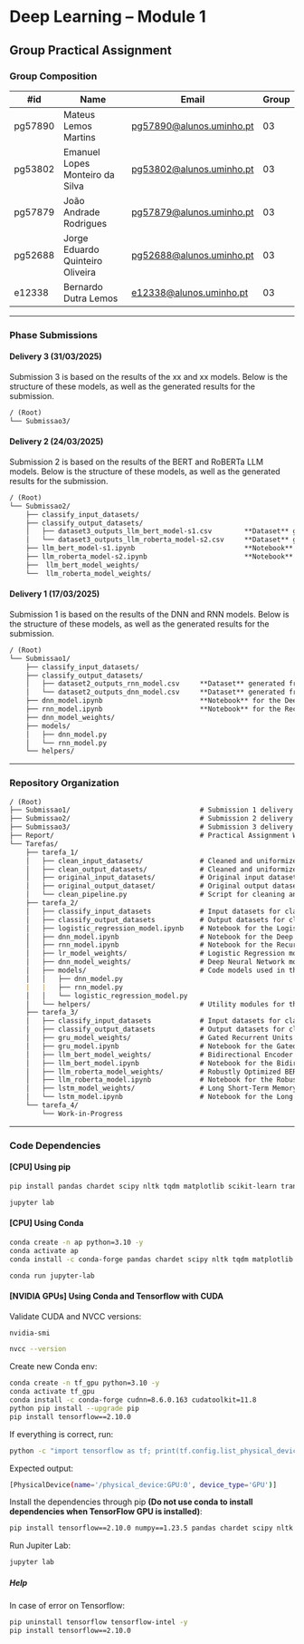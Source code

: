 # Deep Learning – Module 1

## Group Practical Assignment

### Group Composition

| #id     | Name                             | Email                    | Group |
| ------- | -------------------------------- | ------------------------ | ----- |
| pg57890 | Mateus Lemos Martins             | pg57890@alunos.uminho.pt | 03    |
| pg53802 | Emanuel Lopes Monteiro da Silva  | pg53802@alunos.uminho.pt | 03    |
| pg57879 | João Andrade Rodrigues           | pg57879@alunos.uminho.pt | 03    |
| pg52688 | Jorge Eduardo Quinteiro Oliveira | pg52688@alunos.uminho.pt | 03    |
| e12338  | Bernardo Dutra Lemos             | e12338@alunos.uminho.pt  | 03    |

---

### Phase Submissions

#### Delivery 3 (31/03/2025)

Submission 3 is based on the results of the xx and xx models.
Below is the structure of these models, as well as the generated results for the submission. 

```md
/ (Root)
└── Submissao3/
```

#### Delivery 2 (24/03/2025)

Submission 2 is based on the results of the BERT and RoBERTa LLM models.
Below is the structure of these models, as well as the generated results for the submission. 

```md
/ (Root)
└── Submissao2/
    ├── classify_input_datasets/
    ├── classify_output_datasets/
    │   ├── dataset3_outputs_llm_bert_model-s1.csv        **Dataset** generated from BERT LLM model for Submission 2
    │   └── dataset3_outputs_llm_roberta_model-s2.csv     **Dataset** generated from RoBERTa LLM model for Submission 2
    ├── llm_bert_model-s1.ipynb                           **Notebook** for the BERT LLM model for Submission 2
    ├── llm_roberta_model-s2.ipynb                        **Notebook** for the RoBERTa LLM model for Submission 2
    ├──  llm_bert_model_weights/
    └──  llm_roberta_model_weights/
```

#### Delivery 1 (17/03/2025)

Submission 1 is based on the results of the DNN and RNN models.
Below is the structure of these models, as well as the generated results for the submission. 

```md
/ (Root)
└── Submissao1/
    ├── classify_input_datasets/
    ├── classify_output_datasets/
    │   ├── dataset2_outputs_rnn_model.csv     **Dataset** generated from RNN model for Submission 1
    │   └── dataset2_outputs_dnn_model.csv     **Dataset** generated from DNN model for Submission 1
    ├── dnn_model.ipynb                        **Notebook** for the Deep Neural Network model for Submission 1
    ├── rnn_model.ipynb                        **Notebook** for the Recurrent Neural Network model for Submission 1
    ├── dnn_model_weights/         
    ├── models/
    │   ├── dnn_model.py
    │   └── rnn_model.py
    └── helpers/
```

---

### Repository Organization

```md
/ (Root)
├── Submissao1/                                # Submission 1 delivery models and generated output datasets
├── Submissao2/                                # Submission 2 delivery models and generated output datasets
├── Submissao3/                                # Submission 3 delivery models and generated output datasets
├── Report/                                    # Practical Assignment Work Report
└── Tarefas/
    ├── tarefa_1/
    │   ├── clean_input_datasets/              # Cleaned and uniformized input datasets
    │   ├── clean_output_datasets/             # Cleaned and uniformized output datasets
    │   ├── original_input_datasets/           # Original input datasets
    │   ├── original_output_dataset/           # Original output datasets
    │   └── clean_pipeline.py                  # Script for cleaning and normalizing datasets
    ├── tarefa_2/
    │   ├── classify_input_datasets            # Input datasets for classification
    │   ├── classify_output_datasets           # Output datasets for classified results
    │   ├── logistic_regression_model.ipynb    # Notebook for the Logistic Regression model
    │   ├── dnn_model.ipynb                    # Notebook for the Deep Neural Network model
    │   ├── rnn_model.ipynb                    # Notebook for the Recurrent Neural Network model
    │   ├── lr_model_weights/                  # Logistic Regression model weights
    │   ├── dnn_model_weights/                 # Deep Neural Network model weights
    │   ├── models/                            # Code models used in the notebooks
    │   │   ├── dnn_model.py
    |   |   ├── rnn_model.py
    │   │   └── logistic_regression_model.py
    │   └── helpers/                           # Utility modules for the models
    ├── tarefa_3/
    │   ├── classify_input_datasets            # Input datasets for classification
    │   ├── classify_output_datasets           # Output datasets for classified results
    │   ├── gru_model_weights/                 # Gated Recurrent Units (GRU) Model weights
    │   ├── gru_model.ipynb                    # Notebook for the Gated Recurrent Units (GRU) Model
    │   ├── llm_bert_model_weights/            # Bidirectional Encoder Representations from Transformers (BERT) Model weights
    │   ├── llm_bert_model.ipynb               # Notebook for the Bidirectional Encoder Representations from Transformers (BERT) Model
    │   ├── llm_roberta_model_weights/         # Robustly Optimized BERT Pretraining Approach (RoBERTa) Model weights
    │   ├── llm_roberta_model.ipynb            # Notebook for the Robustly Optimized BERT Pretraining Approach (RoBERTa) Model
    │   ├── lstm_model_weights/                # Long Short-Term Memory (LSTM) Model weights
    │   └── lstm_model.ipynb                   # Notebook for the Long Short-Term Memory (LSTM) Model
    └── tarefa_4/
        └── Work-in-Progress
```

---

### Code Dependencies

#### [CPU] Using pip

```bash
pip install pandas chardet scipy nltk tqdm matplotlib scikit-learn transformers jupyterlab
```

```bash
jupyter lab
```

#### [CPU] Using Conda

```bash
conda create -n ap python=3.10 -y
conda activate ap
conda install -c conda-forge pandas chardet scipy nltk tqdm matplotlib scikit-learn transformers jupyterlab
```

```bash
conda run jupyter-lab
```

#### [NVIDIA GPUs] Using Conda and Tensorflow with CUDA

Validate CUDA and NVCC versions:

```bash
nvidia-smi
```

```bash
nvcc --version
```

Create new Conda env:

```bash
conda create -n tf_gpu python=3.10 -y
conda activate tf_gpu
conda install -c conda-forge cudnn=8.6.0.163 cudatoolkit=11.8
python pip install --upgrade pip
pip install tensorflow==2.10.0
```

If everything is correct, run:

```bash
python -c "import tensorflow as tf; print(tf.config.list_physical_devices('GPU'))"
```

Expected output:

```bash
[PhysicalDevice(name='/physical_device:GPU:0', device_type='GPU')]
```

Install the dependencies through pip **(Do not use conda to install dependencies when TensorFlow GPU is installed)**:

```bash
pip install tensorflow==2.10.0 numpy==1.23.5 pandas chardet scipy nltk tqdm matplotlib scikit-learn transformers==4.31.0 notebook
```

Run Jupiter Lab:

```bash
jupyter lab
```

##### Help

In case of error on Tensorflow:

```bash
pip uninstall tensorflow tensorflow-intel -y
pip install tensorflow==2.10.0
```